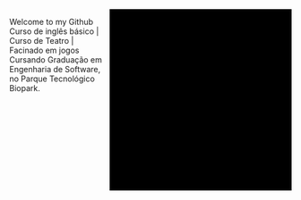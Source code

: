 <img src = "giphy.gif" width = "325px" align = "right">

   Welcome to my Github 
Curso de inglês básico | Curso de Teatro | Facinado em jogos <br>
Cursando Graduação em Engenharia de Software, no Parque Tecnológico Biopark.

